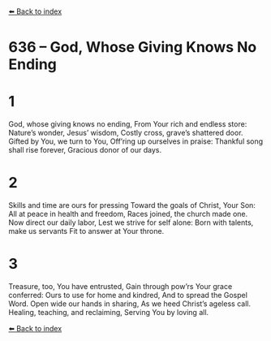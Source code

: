 [⬅️ Back to index](../README.md)

# 636 – God, Whose Giving Knows No Ending


# 1
God, whose giving knows no ending,
From Your rich and endless store:
Nature’s wonder, Jesus’ wisdom,
Costly cross, grave’s shattered door.
Gifted by You, we turn to You,
Off’ring up ourselves in praise:
Thankful song shall rise forever,
Gracious donor of our days.

# 2
Skills and time are ours for pressing
Toward the goals of Christ, Your Son:
All at peace in health and freedom,
Races joined, the church made one.
Now direct our daily labor,
Lest we strive for self alone:
Born with talents, make us servants
Fit to answer at Your throne.

# 3
Treasure, too, You have entrusted,
Gain through pow’rs Your grace conferred:
Ours to use for home and kindred,
And to spread the Gospel Word.
Open wide our hands in sharing,
As we heed Christ’s ageless call.
Healing, teaching, and reclaiming,
Serving You by loving all.

[⬅️ Back to index](../README.md)
